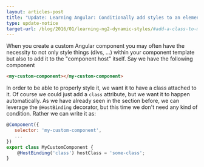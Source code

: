 ```yaml
---
layout: articles-post
title: "Update: Learning Angular: Conditionally add styles to an element"
type: update-notice
target-url: /blog/2016/01/learning-ng2-dynamic-styles/#add-a-class-to-my-component-host
---
```


When you create a custom Angular component you may often have the necessity to not only style things (divs, ...) within your component template but also to add it to the "component host" itself. Say we have the following component

```html
<my-custom-component></my-custom-component>
```

In order to be able to properly style it, we want it to have a class attached to it. Of course we could just add a `class` attribute, but we want it to happen automatically. As we have already seen in the section before, we can leverage the `@HostBinding` decorator, but this time we don't need any kind of condition. Rather we can write it as:

```javascript
@Component({
   selector: 'my-custom-component',
   ...
})
export class MyCustomComponent {
    @HostBinding('class') hostClass = 'some-class';
}
```

